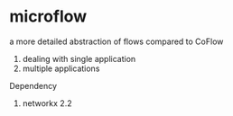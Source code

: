 # microflow
a more detailed abstraction of flows compared to CoFlow
1. dealing with single application
2. multiple applications

Dependency
1. networkx 2.2 
